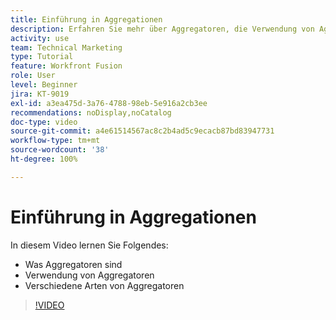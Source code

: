 ```yaml
---
title: Einführung in Aggregationen
description: Erfahren Sie mehr über Aggregatoren, die Verwendung von Aggregatoren und die verschiedenen Aggregattypen in [!DNL Adobe Workfront Fusion].
activity: use
team: Technical Marketing
type: Tutorial
feature: Workfront Fusion
role: User
level: Beginner
jira: KT-9019
exl-id: a3ea475d-3a76-4788-98eb-5e916a2cb3ee
recommendations: noDisplay,noCatalog
doc-type: video
source-git-commit: a4e61514567ac8c2b4ad5c9ecacb87bd83947731
workflow-type: tm+mt
source-wordcount: '38'
ht-degree: 100%

---
```


# Einführung in Aggregationen

In diesem Video lernen Sie Folgendes:

* Was Aggregatoren sind
* Verwendung von Aggregatoren
* Verschiedene Arten von Aggregatoren

>[!VIDEO](https://video.tv.adobe.com/v/335279/?quality=12&learn=on)
